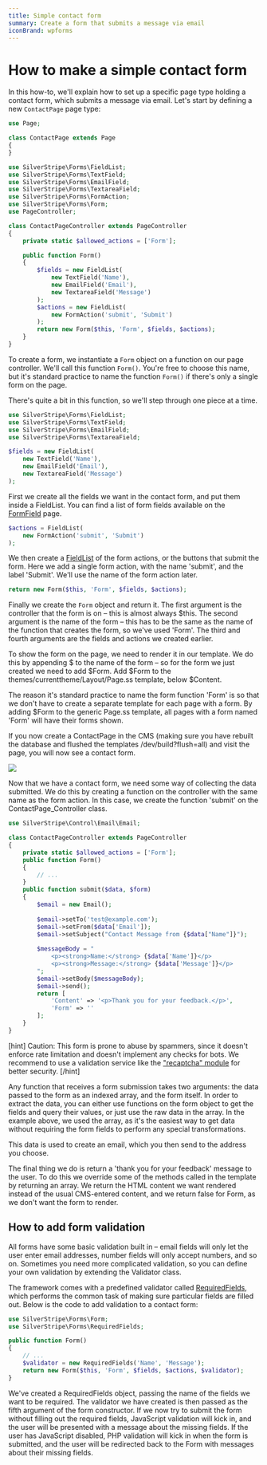 ```yaml
---
title: Simple contact form
summary: Create a form that submits a message via email
iconBrand: wpforms
---
```


# How to make a simple contact form

In this how-to, we'll explain how to set up a specific page type
holding a contact form, which submits a message via email.
Let's start by defining a new `ContactPage` page type:

```php
use Page;

class ContactPage extends Page 
{
}
```

```php
use SilverStripe\Forms\FieldList;
use SilverStripe\Forms\TextField;
use SilverStripe\Forms\EmailField;
use SilverStripe\Forms\TextareaField;
use SilverStripe\Forms\FormAction;
use SilverStripe\Forms\Form;
use PageController;

class ContactPageController extends PageController 
{
    private static $allowed_actions = ['Form'];

    public function Form() 
    { 
        $fields = new FieldList( 
            new TextField('Name'), 
            new EmailField('Email'), 
            new TextareaField('Message')
        ); 
        $actions = new FieldList( 
            new FormAction('submit', 'Submit') 
        ); 
        return new Form($this, 'Form', $fields, $actions); 
    }
}
```

To create a form, we instantiate a `Form` object on a function on our page controller. We'll call this function `Form()`. You're free to choose this name, but it's standard practice to name the function `Form()` if there's only a single form on the page.

There's quite a bit in this function, so we'll step through one piece at a time.


```php
use SilverStripe\Forms\FieldList;
use SilverStripe\Forms\TextField;
use SilverStripe\Forms\EmailField;
use SilverStripe\Forms\TextareaField;

$fields = new FieldList(
    new TextField('Name'),
    new EmailField('Email'),
    new TextareaField('Message')
);
```

First we create all the fields we want in the contact form, and put them inside a FieldList. You can find a list of form fields available on the [FormField](api:SilverStripe\Forms\FormField) page.


```php
$actions = FieldList(
    new FormAction('submit', 'Submit')
);
```

We then create a [FieldList](api:SilverStripe\Forms\FieldList) of the form actions, or the buttons that submit the form. Here we add a single form action, with the name 'submit', and the label 'Submit'. We'll use the name of the form action later.


```php
return new Form($this, 'Form', $fields, $actions);
```

Finally we create the `Form` object and return it. The first argument is the controller that the form is on – this is almost always $this. The second argument is the name of the form – this has to be the same as the name of the function that creates the form, so we've used 'Form'. The third and fourth arguments are the fields and actions we created earlier.


To show the form on the page, we need to render it in our template. We do this by appending $ to the name of the form – so for the form we just created we need to add $Form. Add $Form to the themes/currenttheme/Layout/Page.ss template, below $Content.

The reason it's standard practice to name the form function 'Form' is so that we don't have to create a separate template for each page with a form. By adding $Form to the generic Page.ss template, all pages with a form named 'Form' will have their forms shown.

If you now create a ContactPage in the CMS (making sure you have rebuilt the database and flushed the templates /dev/build?flush=all) and visit the page, you will now see a contact form.

![](../../../_images/howto_contactForm.jpg)


Now that we have a contact form, we need some way of collecting the data submitted. We do this by creating a function on the controller with the same name as the form action. In this case, we create the function 'submit' on the ContactPage_Controller class.


```php
use SilverStripe\Control\Email\Email;

class ContactPageController extends PageController 
{
    private static $allowed_actions = ['Form'];
    public function Form() 
    {
        // ...
    }
    public function submit($data, $form) 
    { 
        $email = new Email(); 
         
        $email->setTo('test@example.com'); 
        $email->setFrom($data['Email']); 
        $email->setSubject("Contact Message from {$data["Name"]}"); 
         
        $messageBody = " 
            <p><strong>Name:</strong> {$data['Name']}</p> 
            <p><strong>Message:</strong> {$data['Message']}</p> 
        "; 
        $email->setBody($messageBody); 
        $email->send(); 
        return [
            'Content' => '<p>Thank you for your feedback.</p>',
            'Form' => ''
        ];
    }
}

```

[hint]
Caution: This form is prone to abuse by spammers,
since it doesn't enforce rate limitation and doesn't implement any checks for bots.
We recommend to use a validation service like the ["recaptcha" module](https://github.com/silverstripe/silverstripe-spamprotection)
for better security.
[/hint]

Any function that receives a form submission takes two arguments: the data passed to the form as an indexed array, and the form itself. In order to extract the data, you can either use functions on the form object to get the fields and query their values, or just use the raw data in the array. In the example above, we used the array, as it's the easiest way to get data without requiring the form fields to perform any special transformations.

This data is used to create an email, which you then send to the address you choose.

The final thing we do is return a 'thank you for your feedback' message to the user. To do this we override some of the methods called in the template by returning an array. We return the HTML content we want rendered instead of the usual CMS-entered content, and we return false for Form, as we don't want the form to render.


## How to add form validation

All forms have some basic validation built in – email fields will only let the user enter email addresses, number fields will only accept numbers, and so on. Sometimes you need more complicated validation, so you can define your own validation by extending the Validator class.

The framework comes with a predefined validator called [RequiredFields](api:SilverStripe\Forms\RequiredFields), which performs the common task of making sure particular fields are filled out. Below is the code to add validation to a contact form:


```php
use SilverStripe\Forms\Form;
use SilverStripe\Forms\RequiredFields;

public function Form() 
{ 
    // ...
    $validator = new RequiredFields('Name', 'Message');
    return new Form($this, 'Form', $fields, $actions, $validator); 
}
```

We've created a RequiredFields object, passing the name of the fields we want to be required. The validator we have created is then passed as the fifth argument of the form constructor. If we now try to submit the form without filling out the required fields, JavaScript validation will kick in, and the user will be presented with a message about the missing fields. If the user has JavaScript disabled, PHP validation will kick in when the form is submitted, and the user will be redirected back to the Form with messages about their missing fields.

